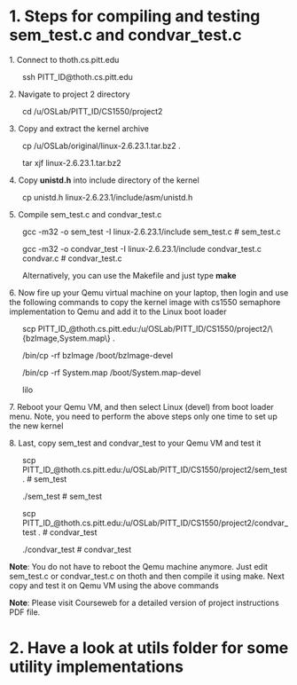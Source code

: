 # 1. Steps for compiling and testing sem_test.c and condvar_test.c
<p>1. Connect to thoth.cs.pitt.edu</p>
<ul>ssh PITT_ID@thoth.cs.pitt.edu</ul>
<p>2. Navigate to project 2 directory</p>
<ul>cd /u/OSLab/PITT_ID/CS1550/project2</ul>
<p>3. Copy and extract the kernel archive</p>
<ul>cp /u/OSLab/original/linux-2.6.23.1.tar.bz2 . </ul>
<ul>tar xjf linux-2.6.23.1.tar.bz2</ul>
<p>4. Copy <b>unistd.h</b> into include directory of the kernel</p>
<ul>cp unistd.h linux-2.6.23.1/include/asm/unistd.h</ul>
<p>5. Compile sem_test.c and condvar_test.c</p>
<ul>gcc -m32 -o sem_test -I linux-2.6.23.1/include sem_test.c # sem_test.c</ul>
<ul> gcc -m32 -o condvar_test  -I linux-2.6.23.1/include condvar_test.c condvar.c # condvar_test.c</ul>
<ul>Alternatively, you can use the Makefile and just type <b>make</b></ul>
<p>6. Now fire up your Qemu virtual machine on your laptop, then login and use the following commands to copy the kernel image with cs1550 semaphore implementation to Qemu and add it to the Linux boot loader</p>
<ul>scp PITT_ID_@thoth.cs.pitt.edu:/u/OSLab/PITT_ID/CS1550/project2/\{bzImage,System.map\} .</ul>
<ul>/bin/cp -rf bzImage /boot/bzImage-devel</ul>
<ul>/bin/cp -rf System.map /boot/System.map-devel</ul>
<ul>lilo</ul>
<p>7. Reboot your Qemu VM, and then select Linux (devel) from boot loader menu. Note, you need to perform the above steps only one time to set up the new kernel</p>
<p>8. Last, copy sem_test and condvar_test to your Qemu VM and test it</p>
<ul>scp PITT_ID_@thoth.cs.pitt.edu:/u/OSLab/PITT_ID/CS1550/project2/sem_test . # sem_test</ul>
<ul>./sem_test # sem_test</ul>
<ul>scp PITT_ID_@thoth.cs.pitt.edu:/u/OSLab/PITT_ID/CS1550/project2/condvar_test . # condvar_test</ul>
<ul>./condvar_test # condvar_test</ul>
<p><b>Note</b>: You do not have to reboot the Qemu machine anymore. Just edit sem_test.c or condvar_test.c on thoth and then compile it using make. Next copy and test it on Qemu VM using the above commands </p>
<p><b>Note</b>: Please visit Courseweb for a detailed version of project instructions PDF file.</p>

# 2. Have a look at utils folder for some utility implementations
